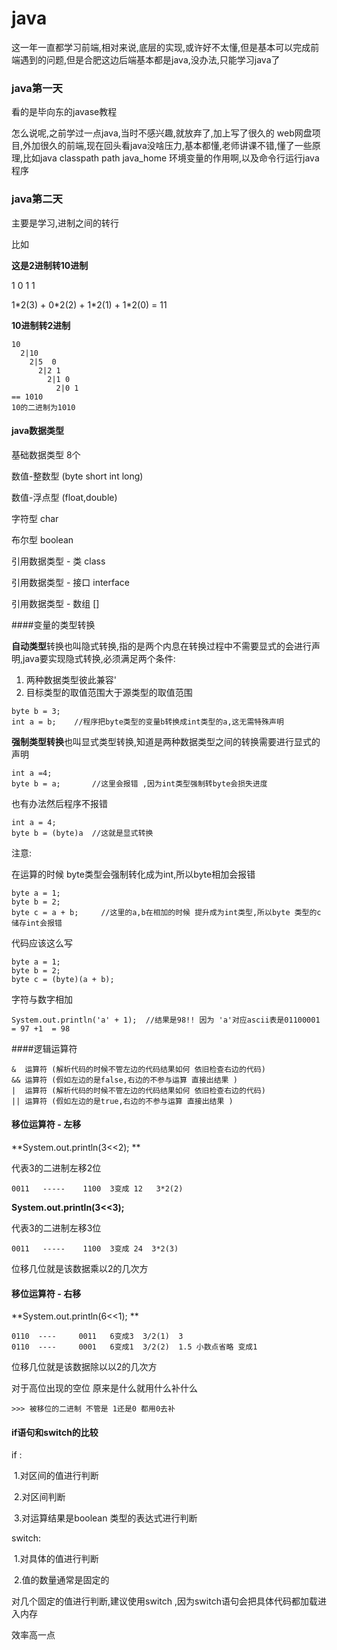 # java

这一年一直都学习前端,相对来说,底层的实现,或许好不太懂,但是基本可以完成前端遇到的问题,但是合肥这边后端基本都是java,没办法,只能学习java了

### java第一天

看的是毕向东的javase教程

怎么说呢,之前学过一点java,当时不感兴趣,就放弃了,加上写了很久的 web网盘项目,外加很久的前端,现在回头看java没啥压力,基本都懂,老师讲课不错,懂了一些原理,比如java classpath path java_home 环境变量的作用啊,以及命令行运行java程序

### java第二天

主要是学习,进制之间的转行

比如

**这是2进制转10进制**

  1  0  1  1

1\*2(3) + 0\*2(2) + 1\*2(1) + 1*2(0) = 11  

**10进制转2进制**

```  
10
  2|10
    2|5  0
      2|2 1
        2|1 0
          2|0 1
== 1010 
10的二进制为1010
```

#### java数据类型

基础数据类型  8个

数值-整数型 (byte short int long)

数值-浮点型 (float,double)

字符型 char

布尔型 boolean



引用数据类型 - 类 class

引用数据类型 - 接口 interface

引用数据类型 - 数组 []

####变量的类型转换

**自动类型**转换也叫隐式转换,指的是两个内息在转换过程中不需要显式的会进行声明,java要实现隐式转换,必须满足两个条件:

1. 两种数据类型彼此兼容'
2. 目标类型的取值范围大于源类型的取值范围

```
byte b = 3;
int a = b;    //程序把byte类型的变量b转换成int类型的a,这无需特殊声明
```

**强制类型转换**也叫显式类型转换,知道是两种数据类型之间的转换需要进行显式的声明

```
int a =4;
byte b = a;       //这里会报错 ,因为int类型强制转byte会损失进度
```

也有办法然后程序不报错

```
int a = 4;
byte b = (byte)a  //这就是显式转换
```

注意:

在运算的时候 byte类型会强制转化成为int,所以byte相加会报错

```
byte a = 1;
byte b = 2;
byte c = a + b;     //这里的a,b在相加的时候 提升成为int类型,所以byte 类型的c 储存int会报错
```

代码应该这么写

```
byte a = 1;
byte b = 2;
byte c = (byte)(a + b);
```

字符与数字相加

```
System.out.println('a' + 1);  //结果是98!! 因为 'a'对应ascii表是01100001 = 97 +1  = 98
```

####逻辑运算符

```
&  运算符 (解析代码的时候不管左边的代码结果如何 依旧检查右边的代码)
&& 运算符 (假如左边的是false,右边的不参与运算 直接出结果 )
|  运算符 (解析代码的时候不管左边的代码结果如何 依旧检查右边的代码)
|| 运算符 (假如左边的是true,右边的不参与运算 直接出结果 )
```

#### 移位运算符 - 左移

**System.out.println(3<<2); **

代表3的二进制左移2位

```
0011   -----    1100  3变成 12   3*2(2)
```

**System.out.println(3<<3);** 

代表3的二进制左移3位

```
0011   -----    1100  3变成 24  3*2(3)
```

位移几位就是该数据乘以2的几次方

#### 移位运算符 - 右移

**System.out.println(6<<1); **

```
0110  ----     0011   6变成3  3/2(1)  3
0110  ----     0001   6变成1  3/2(2)  1.5 小数点省略 变成1
```

位移几位就是该数据除以以2的几次方

对于高位出现的空位 原来是什么就用什么补什么

```
>>> 被移位的二进制 不管是 1还是0 都用0去补
```

#### if语句和switch的比较

if :

​	1.对区间的值进行判断

​	2.对区间判断

​	3.对运算结果是boolean 类型的表达式进行判断

switch: 

​	1.对具体的值进行判断

​	2.值的数量通常是固定的

对几个固定的值进行判断,建议使用switch ,因为switch语句会把具体代码都加载进入内存

效率高一点